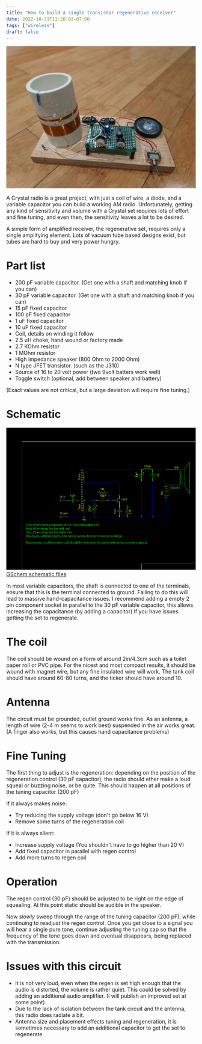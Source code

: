 ```yaml
---
title: "How to build a single transistor regenerative receiver"
date: 2022-10-31T11:28:03-07:00
tags: ["wireless"]
draft: false
---
```


![Finished device](img.png)

A Crystal radio is a great project, with just a coil of wire, a diode, and a variable capacitor you can build a working AM radio. 
Unfortunately, getting any kind of sensitivity and volume with a Crystal set requires lots of effort and fine tuning, and even then, the sensitivity leaves a lot to be desired.

A simple form of amplified receiver, the regenerative set, requires only a single amplifying element.
Lots of vacuum tube based designs exist, but tubes are hard to buy and very power hungry.

# Part list

- 200 pF variable capacitor. (Get one with a shaft and matching knob if you can)
- 30 pF variable capacitor. (Get one with a shaft and matching knob if you can)
- 15 pF fixed capacitor
- 100 pF fixed capacitor
- 1 uF fixed capacitor
- 10 uF fixed capacitor
- Coil, details on winding it follow
- 2.5 uH choke, hand wound or factory made
- 2.7 KOhm resistor
- 1 MOhm resistor
- High impedance speaker (800 Ohm to 2000 Ohm)
- N type JFET transistor. (such as the J310)
- Source of 16 to 20 volt power (two 9volt batters work well)
- Toggle switch (optional, add between speaker and battery)

(Exact values are not critical, but a large deviation will require fine tuning.)

# Schematic

![Schematic of receiver](regen.png)
[GSchem schematic files](regen.sch)

In most variable capacitors, the shaft is connected to one of the terminals, ensure that this is the terminal connected to ground.
Failing to do this will lead to massive hand-capacitance issues.
I recommend adding a empty 2 pin component socket in parallel to the 30 pF variable capacitor, this allows increasing the capacitance (by adding a capacitor) if you have issues getting the set to regenerate.

# The coil

The coil should be wound on a form of around 2in/4.3cm such as a toilet paper roll or PVC pipe.
For the nicest and most compact results, it should be wound with magnet wire, but any fine insulated wire will work.
The tank coil should have around 60-80 turns, and the ticker should have around 10.

# Antenna

The circuit must be grounded, outlet ground works fine.
As an antenna, a length of wire (2-4 m seems to work best) suspended in the air works great. (A finger also works, but this causes hand capacitance problems)

# Fine Tuning

The first thing to adjust is the regeneration: depending on the position of the regeneration control (30 pF capacitor), the radio should ether make a loud squeal or buzzing noise, or be quite. This should happen at all positions of the tuning capacitor (200 pF)

If it always makes noise:

- Try reducing the supply voltage (don't go below 16 V)
- Remove some turns of the regeneration coil

If it is always silent:

- Increase supply voltage (You shouldn't have to go higher than 20 V)
- Add fixed capacitor in parallel with regen control
- Add more turns to regen coil

# Operation

The regen control (30 pF) should be adjusted to be right on the edge of squealing. At this point static should be audible in the speaker.

Now *slowly* sweep through the range of the tuning capacitor (200 pF), while continuing to readjust the regen control. Once you get close to a signal you will hear a single pure tone, continue adjusting the tuning cap so that the frequency of the tone goes down and eventual disappears, being replaced with the transmission.

# Issues with this circuit

- It is not very loud, even when the regen is set high enough that the audio is distorted, the volume is rather quiet. This could be solved by adding an additional audio amplifier. (I will publish an improved set at some point)
- Due to the lack of isolation between the tank circuit and the antenna, this radio does radiate a bit.
- Antenna size and placement effects tuning and regeneration, it is sometimes necessary to add an additional capacitor to get the set to regenerate.
